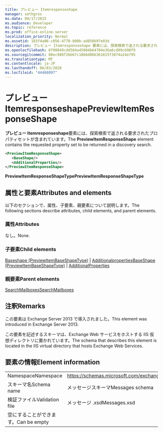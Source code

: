 ```yaml
---
title: プレビュー Itemresponseshape
manager: sethgros
ms.date: 09/17/2015
ms.audience: Developer
ms.topic: reference
ms.prod: office-online-server
localization_priority: Normal
ms.assetid: 183f4a06-c056-4770-b00b-ad850b97e03d
description: プレビュー Itemresponseshape 要素には、探索検索で返される要求されたプロパティセットが含まれています。
ms.openlocfilehash: 6f00849cdd564a45084b64704e36a6cd09c698f9
ms.sourcegitcommit: 88ec988f2bb67c1866d06b361615f3674a24e795
ms.translationtype: MT
ms.contentlocale: ja-JP
ms.lasthandoff: 06/03/2020
ms.locfileid: "44468097"
---
```

# <a name="previewitemresponseshape"></a><span data-ttu-id="59fc5-103">プレビュー Itemresponseshape</span><span class="sxs-lookup"><span data-stu-id="59fc5-103">PreviewItemResponseShape</span></span>

<span data-ttu-id="59fc5-104">**プレビュー Itemresponseshape**要素には、探索検索で返される要求されたプロパティセットが含まれています。</span><span class="sxs-lookup"><span data-stu-id="59fc5-104">The **PreviewItemResponseShape** element contains the requested property set to be returned in a discovery search.</span></span> 
  
```XML
<PreviewItemResponseShape>
   <BaseShape/>
   <AdditionalProperties/>
</PreviewItemResponseShape>
```

 <span data-ttu-id="59fc5-105">**PreviewItemResponseShapeType**</span><span class="sxs-lookup"><span data-stu-id="59fc5-105">**PreviewItemResponseShapeType**</span></span>
## <a name="attributes-and-elements"></a><span data-ttu-id="59fc5-106">属性と要素</span><span class="sxs-lookup"><span data-stu-id="59fc5-106">Attributes and elements</span></span>

<span data-ttu-id="59fc5-107">以下のセクションで、属性、子要素、親要素について説明します。</span><span class="sxs-lookup"><span data-stu-id="59fc5-107">The following sections describe attributes, child elements, and parent elements.</span></span>
  
### <a name="attributes"></a><span data-ttu-id="59fc5-108">属性</span><span class="sxs-lookup"><span data-stu-id="59fc5-108">Attributes</span></span>

<span data-ttu-id="59fc5-109">なし。</span><span class="sxs-lookup"><span data-stu-id="59fc5-109">None.</span></span>
  
### <a name="child-elements"></a><span data-ttu-id="59fc5-110">子要素</span><span class="sxs-lookup"><span data-stu-id="59fc5-110">Child elements</span></span>

<span data-ttu-id="59fc5-111">[Baseshape (PreviewItemBaseShapeType)](baseshape-previewitembaseshapetype.md)  | [Additionalproperties](additionalproperties.md)</span><span class="sxs-lookup"><span data-stu-id="59fc5-111">[BaseShape (PreviewItemBaseShapeType)](baseshape-previewitembaseshapetype.md) | [AdditionalProperties](additionalproperties.md)</span></span>
  
### <a name="parent-elements"></a><span data-ttu-id="59fc5-112">親要素</span><span class="sxs-lookup"><span data-stu-id="59fc5-112">Parent elements</span></span>

[<span data-ttu-id="59fc5-113">SearchMailboxes</span><span class="sxs-lookup"><span data-stu-id="59fc5-113">SearchMailboxes</span></span>](searchmailboxes.md)
  
## <a name="remarks"></a><span data-ttu-id="59fc5-114">注釈</span><span class="sxs-lookup"><span data-stu-id="59fc5-114">Remarks</span></span>

<span data-ttu-id="59fc5-115">この要素は Exchange Server 2013 で導入されました。</span><span class="sxs-lookup"><span data-stu-id="59fc5-115">This element was introduced in Exchange Server 2013.</span></span>
  
<span data-ttu-id="59fc5-116">この要素を記述するスキーマは、Exchange Web サービスをホストする IIS 仮想ディレクトリに置かれています。</span><span class="sxs-lookup"><span data-stu-id="59fc5-116">The schema that describes this element is located in the IIS virtual directory that hosts Exchange Web Services.</span></span>
  
## <a name="element-information"></a><span data-ttu-id="59fc5-117">要素の情報</span><span class="sxs-lookup"><span data-stu-id="59fc5-117">Element information</span></span>

|||
|:-----|:-----|
|<span data-ttu-id="59fc5-118">Namespace</span><span class="sxs-lookup"><span data-stu-id="59fc5-118">Namespace</span></span>  <br/> |https://schemas.microsoft.com/exchange/services/2006/messages  <br/> |
|<span data-ttu-id="59fc5-119">スキーマ名</span><span class="sxs-lookup"><span data-stu-id="59fc5-119">Schema name</span></span>  <br/> |<span data-ttu-id="59fc5-120">メッセージスキーマ</span><span class="sxs-lookup"><span data-stu-id="59fc5-120">Messages schema</span></span>  <br/> |
|<span data-ttu-id="59fc5-121">検証ファイル</span><span class="sxs-lookup"><span data-stu-id="59fc5-121">Validation file</span></span>  <br/> |<span data-ttu-id="59fc5-122">メッセージ .xsd</span><span class="sxs-lookup"><span data-stu-id="59fc5-122">Messages.xsd</span></span>  <br/> |
|<span data-ttu-id="59fc5-123">空にすることができます。</span><span class="sxs-lookup"><span data-stu-id="59fc5-123">Can be empty</span></span>  <br/> ||
   


